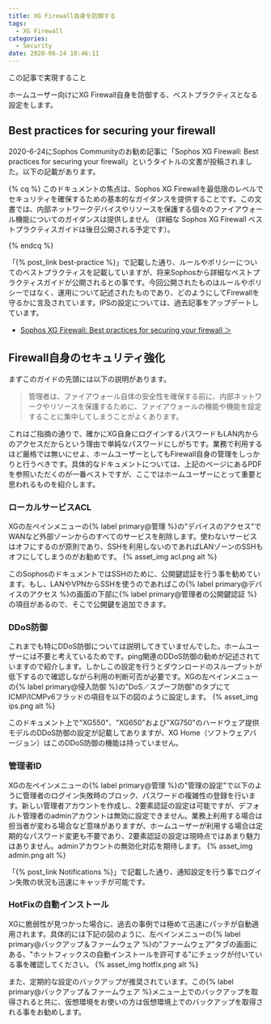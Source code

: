 ```yaml
---
title: XG Firewall自身を防御する
tags:
  - XG Firewall
categories:
  - Security
date: 2020-06-24 18:46:11
---
```

<p class="onepoint">この記事で実現すること</p>
ホームユーザー向けにXG Firewall自身を防御する、ベストプラクティスとなる設定をします。
<!-- more -->

## Best practices for securing your firewall

2020-6-24にSophos Communityのお勧め記事に「Sophos XG Firewall: Best practices for securing your firewall」というタイトルの文書が投稿されました。以下の記載があります。

{% cq %}
このドキュメントの焦点は、Sophos XG Firewallを最低限のレベルでセキュリティを確保するための基本的なガイダンスを提供することです。この文書では、内部ネットワークデバイスやリソースを保護する個々のファイアウォール機能についてのガイダンスは提供しません （詳細な Sophos XG Firewall ベストプラクティスガイドは後日公開される予定です）。

{% endcq %}

「{% post_link best-practice %}」で記載した通り、ルールやポリシーについてのベストプラクティスを記載していますが、将来Sophosから詳細なベストプラクティスガイドが公開されるとの事です。今回公開されたものはルールやポリシーではなく、運用について記述されたものであり、どのようにしてFirewallを守るかに言及されています。IPSの設定については、過去記事をアップデートしています。

- [Sophos XG Firewall: Best practices for securing your firewall ＞](https://community.sophos.com/products/xg-firewall/f/recommended-reads/121461/sophos-xg-firewall-best-practices-for-securing-your-firewall)

## Firewall自身のセキュリティ強化

まずこのガイドの先頭には以下の説明があります。
>管理者は、ファイアウォール自体の安全性を確保する前に、内部ネットワークやリソースを保護するために、ファイアウォールの機能や機能を設定することに集中してしまうことがよくあります。

これはご指摘の通りで、確かにXG自身にログインするパスワードもLAN内からのアクセスだからという理由で単純なパスワードにしがちです。業務で利用するほど厳格では無いにせよ、ホームユーザーとしてもFirewall自身の管理をしっかりと行うべきです。具体的なドキュメントについては、上記のページにあるPDFを参照いただくのが一番ベストですが、ここではホームユーザーにとって重要と思われるものを紹介します。

### ローカルサービスACL

XGの左ペインメニューの{% label primary@管理 %}の"デバイスのアクセス"でWANなど外部ゾーンからのすべてのサービスを削除します。使わないサービスはオフにするのが原則であり、SSHを利用しないのであればLANゾーンのSSHもオフにしてしまうのがお勧めです。
{% asset_img acl.png alt %}

このSophosのドキュメントではSSHのために、公開鍵認証を行う事を勧めています。もし、LANやVPNからSSHを使うのであればこの{% label primary@デバイスのアクセス %}の画面の下部に{% label primary@管理者の公開鍵認証 %}の項目があるので、そこで公開鍵を追加できます。

### DDoS防御

これまでも特にDDoS防御については説明してきていませんでした。ホームユーザーには不要と考えているためです。ping関連のDDoS防御の勧めが記述されていますので紹介します。しかしこの設定を行うとダウンロードのスループットが低下するので確認しながら利用の判断可否が必要です。XGの左ペインメニューの{% label primary@侵入防御 %}の"DoS／スプーフ防御"のタブにてICMP/ICMPv6フラッドの項目を以下の図のように設定します。
{% asset_img ips.png alt %}

このドキュメント上で"XG550"、"XG650"および"XG750"のハードウェア提供モデルのDDoS防御の設定が記載してありますが、XG Home（ソフトウェアバージョン）はこのDDoS防御の機能は持っていません。

### 管理者ID

XGの左ペインメニューの{% label primary@管理 %}の"管理の設定"で以下のように管理者のログイン失敗時のブロック、パスワードの複雑性の登録を行います。新しい管理者アカウントを作成し、2要素認証の設定は可能ですが、デフォルト管理者のadminアカウントは無効に設定できません。業務上利用する場合は担当者が変わる場合など意味がありますが、ホームユーザーが利用する場合は定期的なパスワード変更も不要であり、2要素認証の設定は現時点ではあまり魅力はありません。adminアカウントの無効化対応を期待します。
{% asset_img admin.png alt %}

「{% post_link Notifications %}」で記載した通り、通知設定を行う事でログイン失敗の状況も迅速にキャッチが可能です。

### HotFixの自動インストール

XGに脆弱性が見つかった場合に、過去の事例では極めて迅速にパッチが自動適用されます。具体的には下記の図のように、左ペインメニューの{% label primary@バックアップ＆ファームウェア %}の"ファームウェア"タブの画面にある、"ホットフィックスの自動インストールを許可する"にチェックが付いている事を確認してください。
{% asset_img hotfix.png alt %}

また、定期的な設定のバックアップが推奨されています。この{% label primary@バックアップ＆ファームウェア %}メニュー上でのバックアップを取得されると共に、仮想環境をお使いの方は仮想環境上でのバックアップを取得される事をお勧めします。
